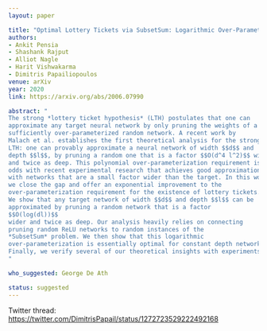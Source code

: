 ```yaml
---
layout: paper

title: "Optimal Lottery Tickets via SubsetSum: Logarithmic Over-Parameterization is Sufficient"
authors:
- Ankit Pensia
- Shashank Rajput
- Alliot Nagle
- Harit Vishwakarma
- Dimitris Papailiopoulos
venue: arXiv
year: 2020
link: https://arxiv.org/abs/2006.07990

abstract: "
The strong *lottery ticket hypothesis* (LTH) postulates that one can 
approximate any target neural network by only pruning the weights of a
sufficiently over-parameterized random network. A recent work by 
Malach et al. establishes the first theoretical analysis for the strong 
LTH: one can provably approximate a neural network of width $$d$$ and
depth $$l$$, by pruning a random one that is a factor $$O(d^4 l^2)$$ wider 
and twice as deep. This polynomial over-parameterization requirement is at
odds with recent experimental research that achieves good approximation 
with networks that are a small factor wider than the target. In this work, 
we close the gap and offer an exponential improvement to the 
over-parameterization requirement for the existence of lottery tickets. 
We show that any target network of width $$d$$ and depth $$l$$ can be
approximated by pruning a random network that is a factor 
$$O(log(dl))$$
wider and twice as deep. Our analysis heavily relies on connecting 
pruning random ReLU networks to random instances of the 
*SubsetSum* problem. We then show that this logarithmic 
over-parameterization is essentially optimal for constant depth networks.
Finally, we verify several of our theoretical insights with experiments. 
"

who_suggested: George De Ath

status: suggested
---
```

Twitter thread: <https://twitter.com/DimitrisPapail/status/1272723529222492168>